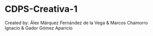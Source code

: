 ﻿# CDPS-Creativa-1


Created by: Álex Márquez Fernández de la Vega & Marcos Chamorro Ignacio & Gador Gómez Aparicio

